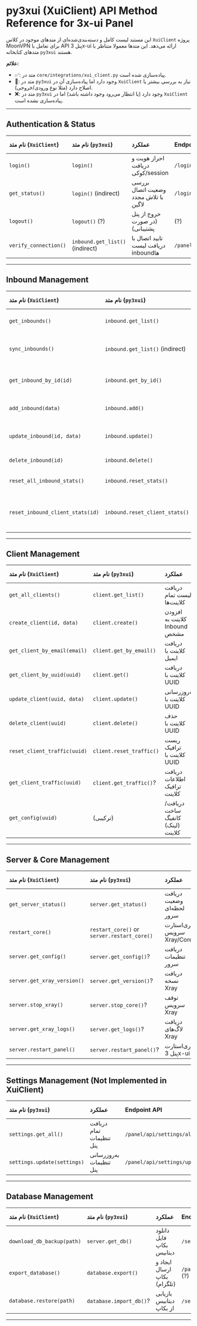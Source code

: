 # py3xui (XuiClient) API Method Reference for 3x-ui Panel

این مستند لیست کامل و دسته‌بندی‌شده‌ای از متدهای موجود در کلاس `XuiClient` پروژه MoonVPN برای تعامل با API پنل 3x-ui ارائه می‌دهد. این متدها معمولا متناظر با متدهای کتابخانه `py3xui` هستند.

**علائم:**
*   ✅: متد در `core/integrations/xui_client.py` پیاده‌سازی شده است.
*   🔄: متد در `py3xui` وجود دارد اما پیاده‌سازی آن در `XuiClient` نیاز به بررسی بیشتر یا اصلاح دارد (مثلا نوع ورودی/خروجی).
*   ❌: متد در `py3xui` وجود دارد (یا انتظار می‌رود وجود داشته باشد) اما در `XuiClient` پیاده‌سازی نشده است.

---

## Authentication & Status

| نام متد (`XuiClient`) | نام متد (`py3xui`)   | عملکرد                               | Endpoint API | ورودی اصلی     | خروجی اصلی    | وضعیت پیاده‌سازی |
| :-------------------- | :------------------- | :----------------------------------- | :----------- | :------------ | :------------ | :--------------- |
| `login()`             | `login()`            | احراز هویت و دریافت کوکی/session     | `/login`     | Credentials | `bool`        | ✅               |
| `get_status()`        | `login()` (indirect) | بررسی وضعیت اتصال با تلاش مجدد لاگین | `/login`     | -           | `bool`        | ✅               |
| `logout()`            | `logout()` (?)       | خروج از پنل (در صورت پشتیبانی)      | (?)          | -           | `bool`        | ✅ (فقط هشدار) |
| `verify_connection()` | `inbound.get_list()` (indirect) | تایید اتصال با دریافت لیست inboundها | `/panel/api/inbounds/list` | - | `bool` | ✅               |

---

## Inbound Management

| نام متد (`XuiClient`)            | نام متد (`py3xui`)   | عملکرد                                    | Endpoint API                       | ورودی اصلی           | خروجی اصلی         | وضعیت پیاده‌سازی |
| :------------------------------- | :------------------- | :---------------------------------------- | :--------------------------------- | :------------------- | :----------------- | :--------------- |
| `get_inbounds()`                 | `inbound.get_list()` | دریافت لیست تمام Inbound ها              | `/panel/api/inbounds/list`         | -                    | `List[Dict]`    | ✅               |
| `sync_inbounds()`                | `inbound.get_list()` (indirect) | همگام‌سازی (دریافت) لیست inboundها   | `/panel/api/inbounds/list`         | -                    | `List[Dict]`    | ✅               |
| `get_inbound_by_id(id)`          | `inbound.get_by_id()`| دریافت اطلاعات یک Inbound با ID          | `/panel/api/inbounds/get/{id}`     | `inbound_id` (int)   | `Dict` / `None`  | ✅               |
| `add_inbound(data)`              | `inbound.add()`      | افزودن یک Inbound جدید                   | `/panel/api/inbounds/add`          | `Dict` (inbound data)| `Dict` / `None`  | ✅ (نیاز به تست نوع ورودی) |
| `update_inbound(id, data)`       | `inbound.update()`   | به‌روزرسانی یک Inbound موجود             | `/panel/api/inbounds/update/{id}`  | `id`, `Dict` (data)  | `Dict` / `None`  | ✅ (نیاز به تست نوع ورودی) |
| `delete_inbound(id)`             | `inbound.delete()`   | حذف یک Inbound                           | `/panel/api/inbounds/del/{id}`     | `inbound_id` (int)   | `bool`           | ✅               |
| `reset_all_inbound_stats()`      | `inbound.reset_stats()`| ریست آمار ترافیک تمام inboundها         | `/panel/api/inbounds/resetAllStats`(?) | -                   | `bool`           | ✅               |
| `reset_inbound_client_stats(id)` | `inbound.reset_client_stats()` | ریست آمار کلاینت‌های یک inbound خاص | `/panel/api/inbounds/{id}/resetAllClientTraffics`(?) | `inbound_id` (int) | `bool`           | ✅               |

---

## Client Management

| نام متد (`XuiClient`)            | نام متد (`py3xui`)   | عملکرد                            | Endpoint API                        | ورودی اصلی            | خروجی اصلی          | وضعیت پیاده‌سازی |
| :------------------------------- | :------------------- | :-------------------------------- | :---------------------------------- | :-------------------- | :------------------ | :--------------- |
| `get_all_clients()`              | `client.get_list()`  | دریافت لیست تمام کلاینت‌ها         | (از `inbounds/list` استفاده می‌کند؟) | -                     | `List[Dict]`     | ✅               |
| `create_client(id, data)`        | `client.create()`    | افزودن کلاینت به Inbound مشخص    | `/panel/api/inbounds/addClient` (?) | `id`, `Dict` (data)   | `Dict` / `None`   | ✅ (نیاز به تست نوع ورودی) |
| `get_client_by_email(email)`   | `client.get_by_email()`| دریافت کلاینت با ایمیل            | (فیلتر داخلی؟)                     | `email` (str)         | `Dict` / `None`   | ✅               |
| `get_client_by_uuid(uuid)`     | `client.get()`       | دریافت کلاینت با UUID             | (فیلتر داخلی؟)                     | `uuid` (str)          | `Dict` / `None`   | ✅               |
| `update_client(uuid, data)`      | `client.update()`    | به‌روزرسانی کلاینت با UUID        | `/panel/api/inbounds/updateClient/{uuid}` (?) | `uuid`, `Dict` (data) | `Dict` / `None`   | ✅ (نیاز به تست نوع ورودی) |
| `delete_client(uuid)`            | `client.delete()`    | حذف کلاینت با UUID                | `/panel/api/inbounds/delClient/{uuid}` (?) | `uuid` (str)          | `bool`            | ✅               |
| `reset_client_traffic(uuid)`   | `client.reset_traffic()`| ریست ترافیک کلاینت با UUID       | `/panel/api/inbounds/resetClientTraffic/{uuid}`(?) | `uuid` (str)          | `bool`            | ✅               |
| `get_client_traffic(uuid)`     | `client.get_traffic()`?| دریافت اطلاعات ترافیک کلاینت    | (فیلتر داخلی؟)                     | `uuid` (str)          | `Dict` / `None`   | ✅               |
| `get_config(uuid)`             | (ترکیبی)             | دریافت/ساخت کانفیگ (لینک) کلاینت | (ترکیبی)                           | `uuid` (str)          | `str` (config link)| ✅               |

---

## Server & Core Management

| نام متد (`XuiClient`)       | نام متد (`py3xui`)   | عملکرد                     | Endpoint API                 | ورودی اصلی | خروجی اصلی      | وضعیت پیاده‌سازی |
| :------------------------- | :------------------- | :------------------------- | :--------------------------- | :--------- | :-------------- | :--------------- |
| `get_server_status()`      | `server.get_status()`| دریافت وضعیت لحظه‌ای سرور  | `/server/status`             | -          | `Dict` / `None` | ✅               |
| `restart_core()`           | `restart_core()` or `server.restart_core()` | ری‌استارت سرویس Xray/Core | `/server/restartXrayService` (?) | -          | `bool`          | ✅               |
| `server.get_config()`      | `server.get_config()`? | دریافت تنظیمات سرور       | `/server/config` (?)         | -          | Dict            | ❌               |
| `server.get_xray_version()`| `server.get_version()`?| دریافت نسخه Xray           | `/server/version` (?)        | -          | Dict            | ❌               |
| `server.stop_xray()`       | `server.stop_core()`?  | توقف سرویس Xray           | `/server/stopXrayService` (?) | -          | Result          | ❌               |
| `server.get_xray_logs()`   | `server.get_logs()`?   | دریافت لاگ‌های Xray        | `/server/logs` (?)           | -          | Dict            | ❌               |
| `server.restart_panel()`   | `server.restart_panel()`?| ری‌استارت پنل 3x-ui       | `/server/restartPanel` (?)   | -          | Result          | ❌               |

---

## Settings Management (Not Implemented in XuiClient)

| نام متد (`py3xui`)          | عملکرد                     | Endpoint API             | ورودی اصلی | خروجی اصلی | وضعیت پیاده‌سازی |
| :------------------------- | :------------------------- | :----------------------- | :--------- | :--------- | :--------------- |
| `settings.get_all()`     | دریافت تمام تنظیمات پنل | `/panel/api/settings/all`  | -          | Settings   | ❌               |
| `settings.update(settings)`| به‌روزرسانی تنظیمات پنل | `/panel/api/settings/update` | Settings   | Result     | ❌               |

---

## Database Management

| نام متد (`XuiClient`)         | نام متد (`py3xui`)   | عملکرد                     | Endpoint API         | ورودی اصلی      | خروجی اصلی | وضعیت پیاده‌سازی |
| :--------------------------- | :------------------- | :------------------------- | :------------------- | :--------------- | :--------- | :--------------- |
| `download_db_backup(path)` | `server.get_db()`    | دانلود فایل بکاپ دیتابیس | `/server/db`         | `save_path` (str)| `bool`     | ✅               |
| `export_database()`        | `database.export()`  | ایجاد و ارسال بکاپ (تلگرام)| `/panel/api/database/export` (?) | -            | `bool`     | ✅               |
| `database.restore(path)`   | `database.import_db()`?| بازیابی دیتابیس از بکاپ   | `/server/restoreDB` (?) | `file_path`  | Result     | ❌               |

---
